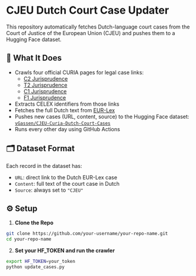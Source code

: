 # CJEU Dutch Court Case Updater

This repository automatically fetches Dutch-language court cases from the Court of Justice of the European Union (CJEU) and pushes them to a Hugging Face dataset.

## 📌 What It Does

- Crawls four official CURIA pages for legal case links:
  - [C2 Jurisprudence](https://curia.europa.eu/en/content/juris/c2_juris.htm)
  - [T2 Jurisprudence](https://curia.europa.eu/en/content/juris/t2_juris.htm)
  - [C1 Jurisprudence](https://curia.europa.eu/en/content/juris/c1_juris.htm)
  - [F1 Jurisprudence](https://curia.europa.eu/en/content/juris/f1_juris.htm)
- Extracts CELEX identifiers from those links
- Fetches the full Dutch text from [EUR-Lex](https://eur-lex.europa.eu/)
- Pushes new cases (URL, content, source) to the Hugging Face dataset: [`vGassen/CJEU-Curia-Dutch-Court-Cases`](https://huggingface.co/datasets/vGassen/CJEU-Curia-Dutch-Court-Cases)
- Runs every other day using GitHub Actions

## 🗂 Dataset Format

Each record in the dataset has:

- `URL`: direct link to the Dutch EUR-Lex case
- `Content`: full text of the court case in Dutch
- `Source`: always set to `"CJEU"`

## ⚙️ Setup

1. **Clone the Repo**

```bash
git clone https://github.com/your-username/your-repo-name.git
cd your-repo-name
```

2. **Set your HF_TOKEN and run the crawler**

```bash
export HF_TOKEN=your_token
python update_cases.py
```

